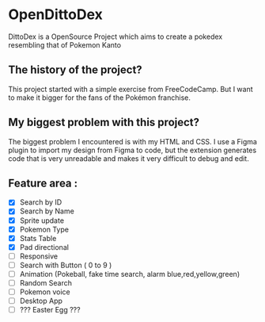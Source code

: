 # OpenDittoDex
DittoDex is a OpenSource Project which aims to create a pokedex resembling that of Pokemon Kanto

## The history of the project?

This project started with a simple exercise from FreeCodeCamp. But I want to make it bigger for the fans of the Pokémon franchise.

## My biggest problem with this project?
The biggest problem I encountered is with my HTML and CSS. I use a Figma plugin to import my design from Figma to code,
but the extension generates code that is very unreadable and makes it very difficult to debug and edit.

## Feature area : 
- [x] Search by ID 
- [x] Search by Name
- [x] Sprite update
- [x] Pokemon Type
- [x] Stats Table
- [x] Pad directional
- [ ] Responsive
- [ ] Search with Button ( 0 to 9 )
- [ ] Animation (Pokeball, fake time search, alarm blue,red,yellow,green)
- [ ] Random Search
- [ ] Pokemon voice
- [ ] Desktop App 
- [ ] ??? Easter Egg ???
